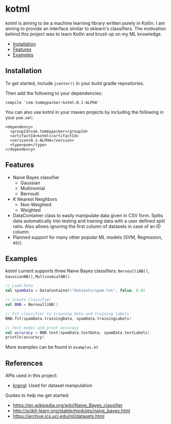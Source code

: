# kotml

kotml is aiming to be a machine learning library written purely in Kotlin. I am aiming
to provide an interface similar to sklearn's classifiers. 
The motivation behind this project was to learn Kotlin and brush up on my ML knowledge.

[TOC levels=2,2]: # " "

- [Installation](#installation)
- [Features](#features)
- [Examples](#examples)

Installation
--------
To get started, include `jcenter()` in your build gradle repositories.

Then add the following to your dependencies:
```
compile 'com.tommypacker:kotml:0.1-ALPHA'
```

You can also use kotml in your maven projects by including the following in your `pom.xml`:
```
<dependency>
  <groupId>com.tommypacker</groupId>
  <artifactId>kotml</artifactId>
  <version>0.1-ALPHA</version>
  <type>pom</type>
</dependency>
```

Features
--------
* Naive Bayes classifier
    * Gaussian
    * Multinomial
    * Bernoulli
* K Nearest Neighbors
    * Non-Weighted
    * Weighted
* DataContainer class to easily manipulate data given in CSV form. Splits data automatically
into testing and training data with a user defined split ratio. Also allows ignoring the first
column of datasets in case of an ID column.
* Planned support for many other popular ML models (SVM, Regression, etc).

Examples
--------
kotml current supports three Naive Bayes classifiers: `BernoulliNB()`, `GaussianNB()`,
`MultinomialNB()`.

```kotlin
// Load Data
val spamData = DataContainer("datasets/spam.txt", false, 0.8)

// Create Classifier
val BNB = BernoulliNB()

// Fit classifier to training data and training labels
BNB.fit(spamData.trainingData, spamData.trainingLabels)

// Test model and print accuracy
val accuracy = BNB.test(spamData.testData, spamData.testLabels)
println(accuracy)
```
More examples can be found in `examples.kt`

References
----------
APIs used in this project:
* [krangl](https://github.com/holgerbrandl/krangl): Used for dataset manipulation

Guides to help me get started:
* https://en.wikipedia.org/wiki/Naive_Bayes_classifier
* http://scikit-learn.org/stable/modules/naive_bayes.html
* https://archive.ics.uci.edu/ml/datasets.html